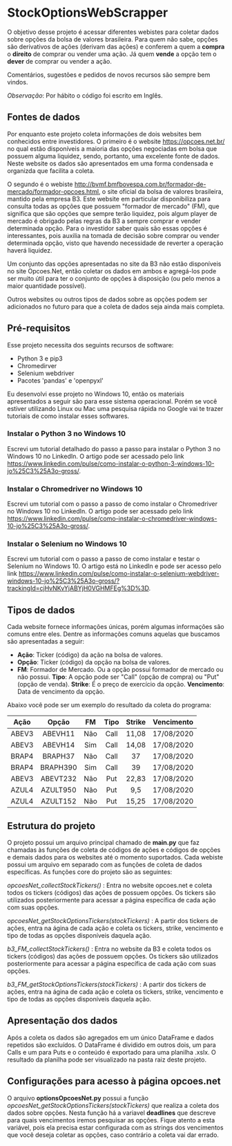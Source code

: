 # StockOptionsWebScrapper

O objetivo desse projeto é acessar diferentes webistes para coletar dados sobre opções da bolsa de valores brasileira. Para quem não sabe, opções são derivativos de ações (derivam das ações) e conferem a quem a **compra** o **direito** de comprar ou vender uma ação. Já quem **vende** a opção tem o **dever** de comprar ou vender a ação. 

Comentários, sugestões e pedidos de novos recursos são sempre bem vindos.

*Observação*: Por hábito o código foi escrito em Inglês.

## Fontes de dados

Por enquanto este projeto coleta informações de dois websites bem conhecidos entre investidores. O primeiro é o website https://opcoes.net.br/ no qual estão disponíveis a maioria das opções negociadas em bolsa que possuem alguma liquidez, sendo, portanto, uma excelente fonte de dados. Neste website os dados são apresentados em uma forma condensada e organizda que facilita a coleta.

O segundo é o webiste http://bvmf.bmfbovespa.com.br/formador-de-mercado/formador-opcoes.html, o site oficial da bolsa de valores brasileira, mantido pela empresa B3. Este website em particular disponibiliza para consulta todas as opções que possuem "formador de mercado" (FM), que significa que são opções que sempre terão liquidez, pois algum player de mercado é obrigado pelas regras da B3 a sempre comprar e vender determinada opção. Para o investidor saber quais são essas opções é interessantes, pois auxilia na tomada de decisão sobre comprar ou vender determinada opção, visto que havendo necessidade de reverter a operação haverá liquidez.

Um conjunto das opções apresentadas no site da B3 não estão disponíveis no site Opcoes.Net, então coletar os dados em ambos e agregá-los pode ser muito útil para ter o conjunto de opções à disposição (ou pelo menos a maior quantidade possível).

Outros websites ou outros tipos de dados sobre as opções podem ser adicionados no futuro para que a coleta de dados seja ainda mais completa.

## Pré-requisitos

Esse projeto necessita dos seguints recursos de software:
* Python 3 e pip3
* Chromedirver
* Selenium webdriver
* Pacotes 'pandas' e 'openpyxl'

Eu desenvolvi esse projeto no Windows 10, então os materiais apresentados a seguir são para esse sistema operacional. Porém se você estiver utilizando Linux ou Mac uma pesquisa rápida no Google vai te trazer tutoriais de como instalar esses softwares.

### Instalar o Python 3 no Windows 10

Escrevi um tutorial detalhado do passo a passo para instalar o Python 3 no Windows 10 no LinkedIn. O artigo pode ser acessado pelo link https://www.linkedin.com/pulse/como-instalar-o-python-3-windows-10-jo%25C3%25A3o-gross/.

### Instalar o Chromedriver no Windows 10

Escrevi um tutorial com o passo a passo de como instalar o Chromedriver no Windows 10 no LinkedIn. O artigo pode ser acessado pelo link https://www.linkedin.com/pulse/como-instalar-o-chromedriver-windows-10-jo%25C3%25A3o-gross/.

### Instalar o Selenium no Windows 10

Escrevi um tutorial com o passo a passo de como instalar e testar o Selenium no Windows 10. O artigo está no LinkedIn e pode ser acesso pelo link https://www.linkedin.com/pulse/como-instalar-o-selenium-webdriver-windows-10-jo%25C3%25A3o-gross/?trackingId=cjHvNKvYjABYjH0VGHMFEg%3D%3D.

## Tipos de dados

Cada website fornece informações únicas, porém algumas informações são comuns entre eles. Dentre as informações comuns aquelas que buscamos são apresentadas a seguir:

* **Ação**: Ticker (código) da ação na bolsa de valores.
* **Opção**: Ticker (código) da opção na bolsa de valores.
* **FM**: Formador de Mercado. Ou a opção possui formador de mercado ou não possui.
**Tipo**: A opção pode ser "Call" (opção de compra) ou "Put" (opção de venda).
**Strike**: É o preço de exercício da opção.
**Vencimento**: Data de vencimento da opção.

Abaixo você pode ser um exemplo do resultado da coleta do programa:

| **Ação** | **Opção** | **FM** | **Tipo** | **Strike** | **Vencimento** |
|:--------:|:---------:|:------:|:------:|:------:|:------:|
| ABEV3 | ABEVH11 | Não | Call | 11,08 | 17/08/2020 |
| ABEV3 | ABEVH14 | Sim | Call | 14,08 | 17/08/2020 |
| BRAP4 | BRAPH37 | Não | Call | 37 | 17/08/2020 |
| BRAP4 | BRAPH390 | Sim | Call | 39 | 17/08/2020 |
| ABEV3 | ABEVT232 | Não | Put | 22,83 | 17/08/2020 |
| AZUL4 | AZULT950 | Não | Put | 9,5 | 17/08/2020 |
| AZUL4 | AZULT152 | Não | Put | 15,25 | 17/08/2020 |

## Estrutura do projeto

O projeto possui um arquivo principal chamado de **main.py** que faz chamadas às funções de coleta de códigos de ações e códigos de opções e demais dados para os websites até o momento suportados. Cada webiste possui um arquivo em separado com as funções de coleta de dados específicas. As funções core do projeto são as seguintes:

*opcoesNet_collectStockTickers()* : Entra no website opcoes.net e coleta todos os tickers (códigos) das ações de possuem opções. Os tickers são utilizados posteriormente para acessar a página específica de cada ação com suas opções.

*opcoesNet_getStockOptionsTickers(stockTickers)* : A partir dos tickers de ações, entra na ágina de cada ação e coleta os tickers, strike, vencimento e tipo de todas as opções disponíveis daquela ação.

*b3_FM_collectStockTickers()* : Entra no website da B3 e coleta todos os tickers (códigos) das ações de possuem opções. Os tickers são utilizados posteriormente para acessar a página específica de cada ação com suas opções.

*b3_FM_getStockOptionsTickers(stockTickers)* : A partir dos tickers de ações, entra na ágina de cada ação e coleta os tickers, strike, vencimento e tipo de todas as opções disponíveis daquela ação.

## Apresentação dos dados

Após a coleta os dados são agregados em um único DataFrame e dados repetidos são excluídos. O DataFrame é dividido em outros dois, um para Calls e um para Puts e o conteúdo é exportado para uma planilha .xslx. O resultado da planilha pode ser visualizado na pasta raiz deste projeto.

## Configurações para acesso à página opcoes.net

O arquivo **optionsOpcoesNet.py** possui a função *opcoesNet_getStockOptionsTickers(stockTickers)* que realiza a coleta dos dados sobre opções. Nesta função há a variavel **deadlines** que descreve para quais vencimentos iremos pesquisar as opções. Fique atento a esta variável, pois ela precisa estar configurada com as strings dos vencimentos que você deseja coletar as opções, caso contrário a coleta vai dar errado.
